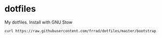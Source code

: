 dotfiles
========
My dotfiles. Install with GNU Stow

```bash
curl https://raw.githubusercontent.com/frrad/dotfiles/master/bootstrap.sh | sudo bash
```
